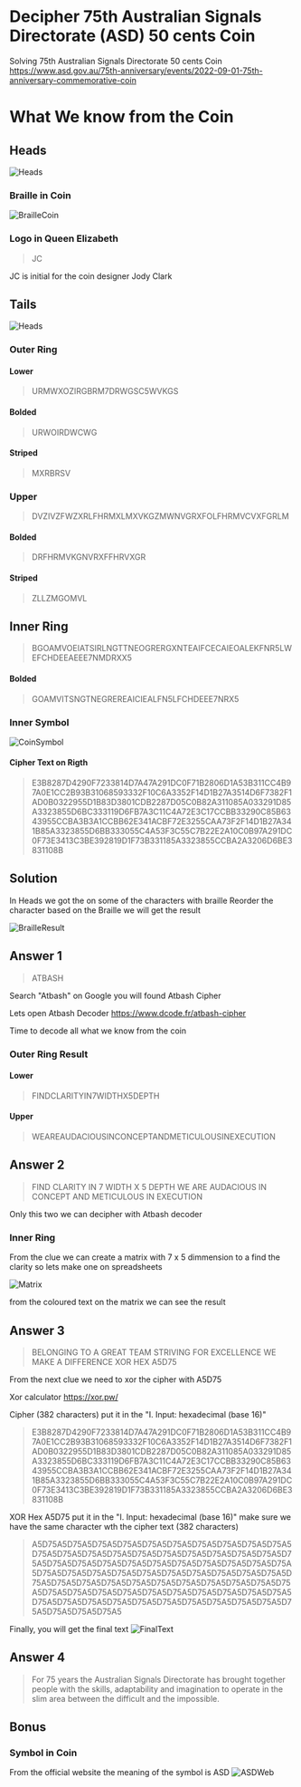 # Decipher 75th Australian Signals Directorate (ASD) 50 cents Coin
Solving 75th Australian Signals Directorate 50 cents Coin
https://www.asd.gov.au/75th-anniversary/events/2022-09-01-75th-anniversary-commemorative-coin

# What We know from the Coin

## Heads
![Heads](/0002517_75th-anniversary-of-the-australian-signals-directorate-50c-uncirculated-coin-2022.jpeg)

### Braille in Coin
![BrailleCoin](/BrailleCoin.png)

### Logo in Queen Elizabeth
> JC

JC is initial for the coin designer Jody Clark 

## Tails
![Heads](/0002515_75th-anniversary-of-the-australian-signals-directorate-50c-uncirculated-coin-2022.jpeg)

### Outer Ring
#### Lower
> URMWXOZIRGBRM7DRWGSC5WVKGS

#### Bolded
> URWOIRDWCWG

#### Striped
> MXRBRSV

### Upper
> DVZIVZFWZXRLFHRMXLMXVKGZMWNVGRXFOLFHRMVCVXFGRLM

#### Bolded
> DRFHRMVKGNVRXFFHRVXGR

#### Striped
> ZLLZMGOMVL

## Inner Ring
> BGOAMVOEIATSIRLNGTTNEOGRERGXNTEAIFCECAIEOALEKFNR5LWEFCHDEEAEEE7NMDRXX5

#### Bolded
> GOAMVITSNGTNEGREREAICIEALFN5LFCHDEEE7NRX5

### Inner Symbol
![CoinSymbol](/CoinASD.png)

#### Cipher Text on Rigth
> E3B8287D4290F7233814D7A47A291DC0F71B2806D1A53B311CC4B97A0E1CC2B93B31068593332F10C6A3352F14D1B27A3514D6F7382F1AD0B0322955D1B83D3801CDB2287D05C0B82A311085A033291D85A3323855D6BC333119D6FB7A3C11C4A72E3C17CCBB33290C85B6343955CCBA3B3A1CCBB62E341ACBF72E3255CAA73F2F14D1B27A341B85A3323855D6BB333055C4A53F3C55C7B22E2A10C0B97A291DC0F73E3413C3BE392819D1F73B331185A3323855CCBA2A3206D6BE3831108B


## Solution
In Heads we got the on some of the characters with braille
Reorder the character based on the Braille we will get the result

![BrailleResult](/BrailleResult.png)


## Answer 1
> ATBASH

Search "Atbash" on Google you will found Atbash Cipher

Lets open Atbash Decoder https://www.dcode.fr/atbash-cipher

Time to decode all what we know from the coin

### Outer Ring Result
#### Lower
> FINDCLARITYIN7WIDTHX5DEPTH

#### Upper
> WEAREAUDACIOUSINCONCEPTANDMETICULOUSINEXECUTION

## Answer 2
> FIND CLARITY IN 7 WIDTH X 5 DEPTH
> WE ARE AUDACIOUS IN CONCEPT AND METICULOUS IN EXECUTION

Only this two we can decipher with Atbash decoder

### Inner Ring
From the clue we can create a matrix with 7 x 5 dimmension to a find the clarity
so lets make one on spreadsheets

![Matrix](/Matrix.png)

from the coloured text on the matrix we can see the result

## Answer 3
> BELONGING TO A GREAT TEAM STRIVING FOR EXCELLENCE WE MAKE A DIFFERENCE XOR HEX A5D75

From the next clue we need to xor the cipher with A5D75

Xor calculator https://xor.pw/

Cipher (382 characters) put it in the "I. Input: hexadecimal (base 16)"

> E3B8287D4290F7233814D7A47A291DC0F71B2806D1A53B311CC4B97A0E1CC2B93B31068593332F10C6A3352F14D1B27A3514D6F7382F1AD0B0322955D1B83D3801CDB2287D05C0B82A311085A033291D85A3323855D6BC333119D6FB7A3C11C4A72E3C17CCBB33290C85B6343955CCBA3B3A1CCBB62E341ACBF72E3255CAA73F2F14D1B27A341B85A3323855D6BB333055C4A53F3C55C7B22E2A10C0B97A291DC0F73E3413C3BE392819D1F73B331185A3323855CCBA2A3206D6BE3831108B

XOR Hex A5D75 put it in the "I. Input: hexadecimal (base 16)" make sure we have the same character wth the cipher text (382 characters)

> A5D75A5D75A5D75A5D75A5D75A5D75A5D75A5D75A5D75A5D75A5D75A5D75A5D75A5D75A5D75A5D75A5D75A5D75A5D75A5D75A5D75A5D75A5D75A5D75A5D75A5D75A5D75A5D75A5D75A5D75A5D75A5D75A5D75A5D75A5D75A5D75A5D75A5D75A5D75A5D75A5D75A5D75A5D75A5D75A5D75A5D75A5D75A5D75A5D75A5D75A5D75A5D75A5D75A5D75A5D75A5D75A5D75A5D75A5D75A5D75A5D75A5D75A5D75A5D75A5D75A5D75A5D75A5D75A5D75A5D75A5D75A5D75A5D75A5D75A5D75A5D75A5

Finally, you will get the final text
![FinalText](/FinalText.png)

## Answer 4
> For 75 years the Australian Signals Directorate has brought together people with the skills, adaptability and imagination to operate in the slim area between the difficult and the impossible.

## Bonus
### Symbol in Coin
From the official website the meaning of the symbol is ASD
![ASDWeb](/ASDWeb.png)
